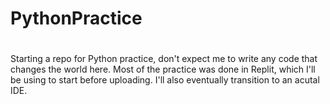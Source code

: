# PythonPractice
#
Starting a repo for Python practice, don't expect me to write any code that changes the world here.
Most of the practice was done in Replit, which I'll be using to start before uploading. I'll also eventually transition to an acutal IDE.

